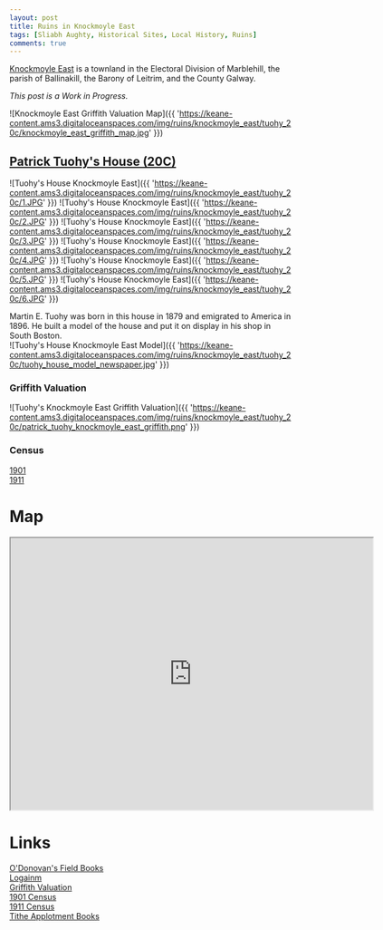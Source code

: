 ```yaml
---
layout: post
title: Ruins in Knockmoyle East
tags: [Sliabh Aughty, Historical Sites, Local History, Ruins]
comments: true
---
```


[Knockmoyle East](https://www.townlands.ie/galway/leitrim/ballynakill/marblehill/knockmoyle-east/) is a townland in the Electoral Division of Marblehill, the parish of Ballinakill, the Barony of Leitrim, and the County Galway.

*This post is a Work in Progress.*

![Knockmoyle East Griffith Valuation Map]({{ 'https://keane-content.ams3.digitaloceanspaces.com/img/ruins/knockmoyle_east/tuohy_20c/knockmoyle_east_griffith_map.jpg' }})

## [Patrick Tuohy's House (20C)](#patrick-tuohys-house-20c)
![Tuohy's House Knockmoyle East]({{ 'https://keane-content.ams3.digitaloceanspaces.com/img/ruins/knockmoyle_east/tuohy_20c/1.JPG' }})
![Tuohy's House Knockmoyle East]({{ 'https://keane-content.ams3.digitaloceanspaces.com/img/ruins/knockmoyle_east/tuohy_20c/2.JPG' }})
![Tuohy's House Knockmoyle East]({{ 'https://keane-content.ams3.digitaloceanspaces.com/img/ruins/knockmoyle_east/tuohy_20c/3.JPG' }})
![Tuohy's House Knockmoyle East]({{ 'https://keane-content.ams3.digitaloceanspaces.com/img/ruins/knockmoyle_east/tuohy_20c/4.JPG' }})
![Tuohy's House Knockmoyle East]({{ 'https://keane-content.ams3.digitaloceanspaces.com/img/ruins/knockmoyle_east/tuohy_20c/5.JPG' }})
![Tuohy's House Knockmoyle East]({{ 'https://keane-content.ams3.digitaloceanspaces.com/img/ruins/knockmoyle_east/tuohy_20c/6.JPG' }})

Martin E. Tuohy was born in this house in 1879 and emigrated to America in 1896. He built a model of the house and put it on display in his shop in South Boston.  
![Tuohy's House Knockmoyle East Model]({{ 'https://keane-content.ams3.digitaloceanspaces.com/img/ruins/knockmoyle_east/tuohy_20c/tuohy_house_model_newspaper.jpg' }})

### Griffith Valuation
![Tuohy's Knockmoyle East Griffith Valuation]({{ 'https://keane-content.ams3.digitaloceanspaces.com/img/ruins/knockmoyle_east/tuohy_20c/patrick_tuohy_knockmoyle_east_griffith.png' }})

### Census
[1901](http://www.census.nationalarchives.ie/pages/1901/Galway/Marble_Hill/Knockmoyle_East/1388892/)  
[1911](http://www.census.nationalarchives.ie/pages/1911/Galway/Marblehill/Knockmoyle_East/465838/)

# Map
<iframe src="https://www.google.com/maps/d/embed?mid=1zZgeUurBrMPXMLprCNnugsEWSDmaXiKn&ehbc=2E312F" width="640" height="480"></iframe>

# Links
[O'Donovan's Field Books](http://places.webworld.org/place/45961)  
[Logainm](https://www.logainm.ie/en/20192)  
[Griffith Valuation](https://www.askaboutireland.ie/griffith-valuation/index.xml?action=doNameSearch&PlaceID=551943&county=Galway&barony=Leitrim&parish=Ballynakill&townland=Knockmoyle,%20east)  
[1901 Census](http://www.census.nationalarchives.ie/pages/1901/Galway/Marble_Hill/Knockmoyle_East)  
[1911 Census](http://www.census.nationalarchives.ie/pages/1911/Galway/Marblehill/Knockmoyle_East)  
[Tithe Applotment Books](http://titheapplotmentbooks.nationalarchives.ie/search/tab/results.jsp?surname=&firstname=&county=Galway&townland=Knockmoyle&parish=Ballynakill&search=Search&sort=&pageSize=&pager.offset=0)  